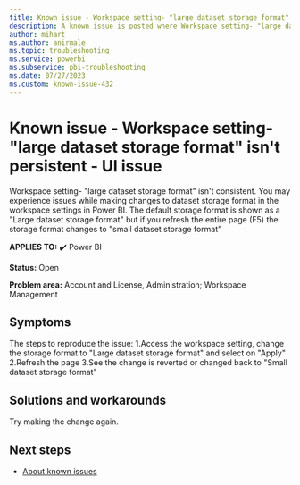 ```yaml
---
title: Known issue - Workspace setting- "large dataset storage format" isn't persistent - UI issue
description: A known issue is posted where Workspace setting- "large dataset storage format" isn't persistent - UI issue
author: mihart
ms.author: anirmale
ms.topic: troubleshooting  
ms.service: powerbi
ms.subservice: pbi-troubleshooting 
ms.date: 07/27/2023
ms.custom: known-issue-432
---
```


# Known issue - Workspace setting- "large dataset storage format" isn't persistent - UI issue
Workspace setting- "large dataset storage format" isn't consistent. You may experience issues while making changes to dataset storage format in the workspace settings in Power BI. The default storage format is shown as a "Large dataset storage format" but if you refresh the entire page (F5) the storage format changes to "small dataset storage format”

**APPLIES TO:** ✔️ Power BI

**Status:** Open

**Problem area:** Account and License, Administration; Workspace Management

## Symptoms

The steps to reproduce the issue:
1.Access the workspace setting, change the storage format to "Large dataset storage format" and select on "Apply"
2.Refresh the page
3.See the change is reverted or changed back to "Small dataset storage format"

## Solutions and workarounds

Try making the change again.

## Next steps

- [About known issues](/power-bi/troubleshoot/known-issues/power-bi-known-issues)
